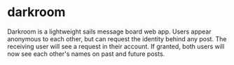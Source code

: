 # darkroom

Darkroom is a lightweight sails message board web app. Users appear anonymous to each other, but can request the identity behind any post. The receiving user will see a request in their account. If granted, both users will now see each other's names on past and future posts. 